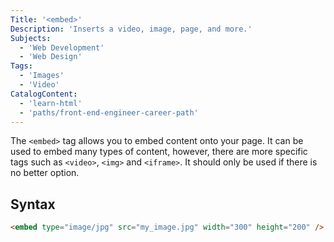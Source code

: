 ```yaml
---
Title: '<embed>'
Description: 'Inserts a video, image, page, and more.'
Subjects:
  - 'Web Development'
  - 'Web Design'
Tags:
  - 'Images'
  - 'Video'
CatalogContent:
  - 'learn-html'
  - 'paths/front-end-engineer-career-path'
---
```


The `<embed>` tag allows you to embed content onto your page. It can be used to embed many types of content, however, there are more specific tags such as `<video>`, `<img>` and `<iframe>`. It should only be used if there is no better option.

## Syntax

```html
<embed type="image/jpg" src="my_image.jpg" width="300" height="200" />
```
